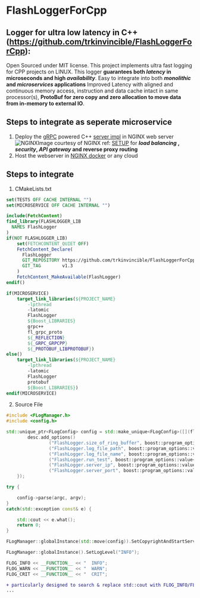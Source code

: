 # FlashLoggerForCpp

## Logger for ultra low latency in C++ (https://github.com/trkinvincible/FlashLoggerForCpp):

Open Sourced under MIT license. This project implements ultra fast logging for CPP projects on LINUX. 
This logger **guarantees both _latency_ in microseconds and high _availability_**. 
Easy to integrate into both **_monolithic_ and _microservices_ applications** 
Improved Latency with aligned and continuous memory access, instruction and data cache intact in same processor(s), 
**ProtoBuf for zero copy and zero allocation to move data from in-memory to external IO**. 

## Steps to integrate as seperate microservice
1. Deploy the [gRPC](https://github.com/grpc/grpc) powered C++ [server impl](https://github.com/trkinvincible/FlashLoggerForCpp-Server) 
in NGINX web server ![NGINX](https://www.nginx.com/wp-content/uploads/2018/03/gRPC-nginx-proxy.png)Image courtesy of NGINX  ref: [SETUP](https://www.nginx.com/blog/nginx-1-13-10-grpc/)
for **_load_ _balancing_ , _security_, _API gateway_ and reverse proxy routing**
2. Host the webserver in [NGINX docker](https://hub.docker.com/_/nginx) or any cloud 

## Steps to integrate 

1. CMakeLists.txt

``` cmake
set(TESTS OFF CACHE INTERNAL "")
set(MICROSERVICE OFF CACHE INTERNAL "")

include(FetchContent)
find_library(FLASHLOGGER_LIB
  NAMES FlashLogger
)
if(NOT FLASHLOGGER_LIB)
    set(FETCHCONTENT_QUIET OFF)
    FetchContent_Declare(
      FlashLogger
      GIT_REPOSITORY https://github.com/trkinvincible/FlashLoggerForCpp.git
      GIT_TAG        v1.3
    )
    FetchContent_MakeAvailable(FlashLogger)
endif()

if(MICROSERVICE)
    target_link_libraries(${PROJECT_NAME}
        -lpthread
        -latomic
        FlashLogger
        ${Boost_LIBRARIES} 
        grpc++
        fl_grpc_proto
        ${_REFLECTION}
        ${_GRPC_GRPCPP}
        ${_PROTOBUF_LIBPROTOBUF})
else()
    target_link_libraries(${PROJECT_NAME}
        -lpthread
        -latomic
        FlashLogger
        protobuf 
        ${Boost_LIBRARIES})
endif(MICROSERVICE)
```
2. Source File
```c++
#include <FLogManager.h>
#include <config.h>

std::unique_ptr<FLogConfig> config = std::make_unique<FLogConfig>([](flashlogger_config_data &d, boost::program_options::options_description &desc){
        desc.add_options()
                ("FlashLogger.size_of_ring_buffer", boost::program_options::value<short>(&d.size_of_ring_buffer)->default_value(50), "size of buffer to log")
                ("FlashLogger.log_file_path", boost::program_options::value<std::string>(&d.log_file_path)->default_value("../"), "log file path")
                ("FlashLogger.log_file_name", boost::program_options::value<std::string>(&d.log_file_name)->default_value("flashlog.txt"), "log file name")
                ("FlashLogger.run_test", boost::program_options::value<short>(&d.run_test)->default_value(1), "choose to run test")
                ("FlashLogger.server_ip", boost::program_options::value<std::string>(&d.server_ip)->default_value("localhost"), "microservice server IP")
                ("FlashLogger.server_port", boost::program_options::value<std::string>(&d.server_port)->default_value("50051"), "microservice server port");
    });

try {

    config->parse(argc, argv);
}
catch(std::exception const& e) {

    std::cout << e.what();
    return 0;
}

FLogManager::globalInstance(std::move(config)).SetCopyrightAndStartService(s_copyright);

FLogManager::globalInstance().SetLogLevel("INFO");

FLOG_INFO << __FUNCTION__ << "  INFO";
FLOG_WARN << __FUNCTION__ << "  WARN";
FLOG_CRIT << __FUNCTION__ << "  CRIT";
```
```diff
+ particularly designed to search & replace std::cout with FLOG_INFO/FLOG_WARN/FLOG_CRIT 
...

